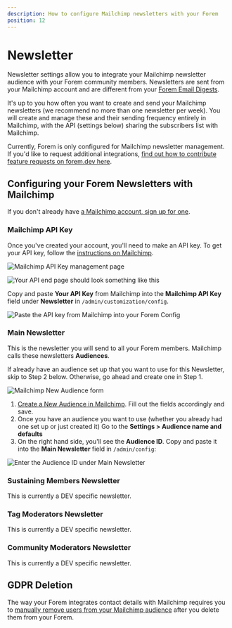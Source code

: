 ```yaml
---
description: How to configure Mailchimp newsletters with your Forem
position: 12
---
```


# Newsletter

Newsletter settings allow you to integrate your Mailchimp newsletter audience with your Forem community members. Newsletters are sent from your Mailchimp account and are different from your [Forem Email Digests](https://admin.forem.com/docs/advanced-customization/config/email-digest-frequency).

It's up to you how often you want to create and send your Mailchimp newsletters (we recommend no more than one newsletter per week). You will create and manage these and their sending frequency entirely in Mailchimp, with the API (settings below) sharing the subscribers list with Mailchimp.

Currently, Forem is only configured for Mailchimp newsletter management. If you'd like to request additional integrations, [find out how to contribute feature requests on forem.dev here](https://admin.forem.com/docs/community-resources/connect_with_forem_builders).

## Configuring your Forem Newsletters with Mailchimp

If you don't already have [a Mailchimp account, sign up for one](https://login.mailchimp.com/signup/).

### Mailchimp API Key

Once you've created your account, you'll need to make an API key. To get your API key, follow the [instructions on Mailchimp](https://mailchimp.com/help/about-api-keys/).

![Mailchimp API Key management page](https://raw.githubusercontent.com/forem/admin-docs/main/static/img/mailchimpAPI.png)

![Your API end page should look something like this](https://raw.githubusercontent.com/forem/admin-docs/main/static/img/mailchimp-api-example.png)

Copy and paste **Your API Key** from Mailchimp into the **Mailchimp API Key** field under **Newsletter** in `/admin/customization/config`.

![Paste the API key from Mailchimp into your Forem Config](https://raw.githubusercontent.com/forem/admin-docs/main/static/img/mailchimpAPItoConfig.png)

### Main Newsletter

This is the newsletter you will send to all your Forem members. Mailchimp calls these newsletters **Audiences**.

If already have an audience set up that you want to use for this Newsletter, skip to Step 2 below. Otherwise, go ahead and create one in Step 1.

![Mailchimp New Audience form](https://raw.githubusercontent.com/forem/admin-docs/main/static/img/mailchimpCreateAudience.png)

1. [Create a New Audience in Mailchimp](https://us12.admin.mailchimp.com/lists/new-list/). Fill out the fields accordingly and save.
2. Once you have an audience you want to use (whether you already had one set up or just created it) Go to the **Settings > Audience name and defaults**
3. On the right hand side, you'll see the **Audience ID**. Copy and paste it into the **Main Newsletter** field in `/admin/config`:

![Enter the Audience ID under Main Newsletter](https://raw.githubusercontent.com/forem/admin-docs/main/static/img/mailchimpMainNewsletterAudienceID.png)

### Sustaining Members Newsletter

This is currently a DEV specific newsletter.

### Tag Moderators Newsletter

This is currently a DEV specific newsletter.

### Community Moderators Newsletter

This is currently a DEV specific newsletter.

## GDPR Deletion

The way your Forem integrates contact details with Mailchimp requires you to [manually remove users from your Mailchimp audience](https://mailchimp.com/help/delete-contacts/) after you delete them from your Forem.

